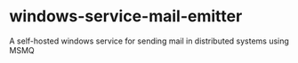 # windows-service-mail-emitter
A self-hosted windows service for sending mail in distributed systems using MSMQ
